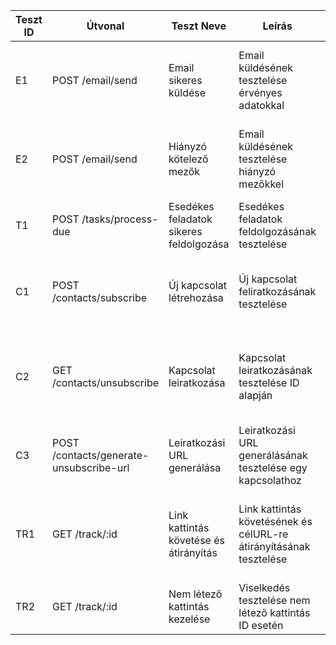 | Teszt ID | Útvonal                                 | Teszt Neve                              | Leírás                                                             | Várt Eredmény                                                           |
| -------- | --------------------------------------- | --------------------------------------- | ------------------------------------------------------------------ | ----------------------------------------------------------------------- |
| E1       | POST /email/send                        | Email sikeres küldése                   | Email küldésének tesztelése érvényes adatokkal                     | 200-as státusz sikeres üzenettel és messageId-val                       |
| E2       | POST /email/send                        | Hiányzó kötelező mezők                  | Email küldésének tesztelése hiányzó mezőkkel                       | 400-as státusz hibaüzenettel, felsorolva a kötelező mezőket             |
| T1       | POST /tasks/process-due                 | Esedékes feladatok sikeres feldolgozása | Esedékes feladatok feldolgozásának tesztelése                      | 200-as státusz sikeres üzenettel                                        |
| C1       | POST /contacts/subscribe                | Új kapcsolat létrehozása                | Új kapcsolat feliratkozásának tesztelése                           | 201-es státusz sikeres üzenettel és kapcsolat adatokkal                 |
| C2       | GET /contacts/unsubscribe               | Kapcsolat leiratkozása                  | Kapcsolat leiratkozásának tesztelése ID alapján                    | 200-as státusz sikeres üzenettel és frissített kapcsolat adatokkal      |
| C3       | POST /contacts/generate-unsubscribe-url | Leiratkozási URL generálása             | Leiratkozási URL generálásának tesztelése egy kapcsolathoz         | 200-as státusz leiratkozási URL-lel                                     |
| TR1      | GET /track/:id                          | Link kattintás követése és átirányítás  | Link kattintás követésének és célURL-re átirányításának tesztelése | 302-es státusz (átirányítás) a location fejlécben beállított célURL-lel |
| TR2      | GET /track/:id                          | Nem létező kattintás kezelése           | Viselkedés tesztelése nem létező kattintás ID esetén               | 404-es státusz megfelelő hibaüzenettel                                  |
